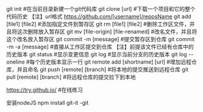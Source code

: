 
git init							#在当前目录新建一个git代码库
git clone [url]						#下载一个项目和它的整个代码历史
【注】url格式 https://github.com/[username]/reposName
git add [file1] [file2]				#添加指定文件到暂存区
git rm [file1] [file2]				#删除工作区文件，并且将这次删除放入暂存区
git mv [file-origin] [file-renamed]	#改名文件，并且将这个改名放入暂存区
git commit -m [message]				#提交暂存区到仓库
git commit -m -a [message]			#直接从工作区提交到仓库
【注】前提该文件已经有仓库中的历史版本
git status							#显示变更信息
git log								#显示当前分支的历史版本
git log --oneline					#每个历史版本显示一行
git remote add [shortname] [url]	#增加远程仓库，并且命名
git push [remote] [branch]			#将本地的提交推送到远程仓库
git pull [remote] [branch]			#将远程仓库的提交拉下到本地

https://try.github.io/				#在线练习

安装nodeJS
npm install git-it -git

